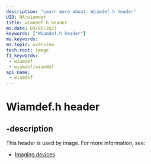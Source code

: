 ```yaml
---
description: "Learn more about: Wiamdef.h header"
UID: NA:wiamdef
title: wiamdef.h header
ms.date: 03/02/2023
keywords: ["Wiamdef.h header"]
ms.keywords: 
ms.topic: overview
tech.root: image
f1_keywords:
 - wiamdef
 - wiamdef/wiamdef
api_name:
 - wiamdef
---
```


# Wiamdef.h header

## -description

This header is used by image. For more information, see:

- [Imaging devices](../_image/index.md)
